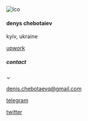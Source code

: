 ![Ico](https://www.upwork.com/profile-portraits/c1GLyb2cCqDM1ZJvWAWXxvWpe_lOTko1btOf8xNZVoB1FTwjp0Ik9cSGGIhXhwtbF-)
#### denys chebotaiev
kyiv, ukraine

[upwork](https://www.upwork.com/freelancers/mrveato)

##### contact
⌄

[denis.chebotaevq@gmail.com](mailto:denis.chebotaevq@gmail.com)

[telegram](https://t.me/MrVeato)

[twitter](https://twitter.com/MrVeato)
